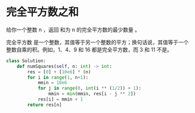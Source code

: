 # 完全平方数之和

给你一个整数 n ，返回 和为 n 的完全平方数的最少数量 。

完全平方数 是一个整数，其值等于另一个整数的平方；换句话说，其值等于一个整数自乘的积。例如，1、4、9 和 16 都是完全平方数，而 3 和 11 不是。

````py
class Solution:
    def numSquares(self, n: int) -> int:
        res = [0] + [10e6] * (n)
        for i in range(1, n+1):
            mmin = 10e6
            for j in range(0, int(i ** (1/2)) + 1):
                mmin = min(mmin, res[i - j ** 2])
            res[i] = mmin + 1
        return res[n]

````